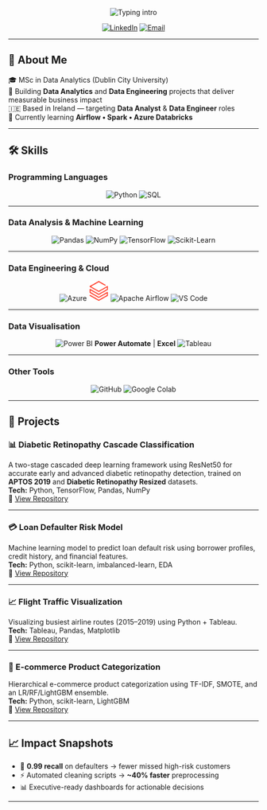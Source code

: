 <!-- Typing intro -->
<p align="center">
  <img src="https://readme-typing-svg.herokuapp.com?font=Inter&weight=700&size=24&duration=2500&pause=900&color=FFD580&center=true&vCenter=true&width=900&lines=%F0%9F%91%8B+Hi%2C+I'm+Atharva+Patil;Data+Analyst+%7C+Data+Engineer;Python+•+SQL+•+Power+BI+•+Azure" alt="Typing intro" />
</p>

<!-- Social links -->
<p align="center">
  <a href="https://www.linkedin.com/in/atharva-patil2/"><img alt="LinkedIn" src="https://img.shields.io/badge/LinkedIn-0A66C2?logo=linkedin&logoColor=white&style=for-the-badge"></a>
  <a href="mailto:atharva0186@gmail.com"><img alt="Email" src="https://img.shields.io/badge/Email-D14836?logo=gmail&logoColor=white&style=for-the-badge"></a>
</p>

---

## 📌 About Me
🎓 MSc in Data Analytics (Dublin City University)  
🧰 Building **Data Analytics** and **Data Engineering** projects that deliver measurable business impact  
🇮🇪 Based in Ireland — targeting **Data Analyst** & **Data Engineer** roles   
🧭 Currently learning **Airflow • Spark • Azure Databricks**

---

## 🛠 Skills

### Programming Languages
<p align="center">
  <img src="https://img.shields.io/badge/Python-3776AB?logo=python&logoColor=white&style=for-the-badge" alt="Python"/>  
  <img src="https://img.shields.io/badge/SQL-4479A1?logo=mysql&logoColor=white&style=for-the-badge" alt="SQL"/>  
</p>

---

### Data Analysis & Machine Learning
<p align="center">
  <img src="https://img.shields.io/badge/Pandas-150458?logo=pandas&logoColor=white&style=for-the-badge" alt="Pandas"/>  
  <img src="https://img.shields.io/badge/NumPy-013243?logo=numpy&logoColor=white&style=for-the-badge" alt="NumPy"/>  
  <img src="https://img.shields.io/badge/TensorFlow-FF6F00?logo=tensorflow&logoColor=white&style=for-the-badge" alt="TensorFlow"/>  
  <img src="https://img.shields.io/badge/Scikit--Learn-F7931E?logo=scikitlearn&logoColor=white&style=for-the-badge" alt="Scikit-Learn"/>  
</p>

---

### Data Engineering & Cloud
<p align="center">
  <img src="assets/icons/azure.svg" width="40" alt="Azure"/>  
  <img src="assets/icons/databricks.svg" width="40" alt="Databricks"/>  
  <img src="assets/icons/airflow.svg" width="40" alt="Apache Airflow"/>  
  <img src="assets/icons/vscode.svg" width="40" alt="VS Code"/>  
</p>

---

### Data Visualisation
<p align="center">
  <img src="https://img.shields.io/badge/Power%20BI-F2C811?logo=powerbi&logoColor=black&style=for-the-badge" alt="Power BI"/>  
  <b>Power Automate</b> | <b>Excel</b>  
  <img src="assets/icons/tableau.png" width="40" alt="Tableau"/>  
</p>

---

### Other Tools
<p align="center">
  <img src="https://img.shields.io/badge/GitHub-181717?logo=github&logoColor=white&style=for-the-badge" alt="GitHub"/>  
  <img src="https://img.shields.io/badge/Google%20Colab-F9AB00?logo=googlecolab&logoColor=white&style=for-the-badge" alt="Google Colab"/>  
</p>

---

## 🚀 Projects

### 📊 Diabetic Retinopathy Cascade Classification
A two-stage cascaded deep learning framework using ResNet50 for accurate early and advanced diabetic retinopathy detection, trained on **APTOS 2019** and **Diabetic Retinopathy Resized** datasets.  
**Tech:** Python, TensorFlow, Pandas, NumPy  
🔗 [View Repository](https://github.com/AtharvaPatil-Data/Diabetic-Retinopathy-Cascade-Classification)

---

### 💳 Loan Defaulter Risk Model
Machine learning model to predict loan default risk using borrower profiles, credit history, and financial features.  
**Tech:** Python, scikit-learn, imbalanced-learn, EDA  
🔗 [View Repository](https://github.com/YOUR_USERNAME/loan-defaulter-risk-model)

---

### 📈 Flight Traffic Visualization
Visualizing busiest airline routes (2015–2019) using Python + Tableau.  
**Tech:** Tableau, Pandas, Matplotlib  
🔗 [View Repository](https://github.com/YOUR_USERNAME/Flight-Traffic-Visualization)

---

### 🛒 E-commerce Product Categorization
Hierarchical e-commerce product categorization using TF-IDF, SMOTE, and an LR/RF/LightGBM ensemble.  
**Tech:** Python, scikit-learn, LightGBM  
🔗 [View Repository](https://github.com/YOUR_USERNAME/Ecommerce-Product-Categorization)

---

## 📈 Impact Snapshots
- 📌 **0.99 recall** on defaulters → fewer missed high-risk customers  
- ⚡ Automated cleaning scripts → **~40% faster** preprocessing  
- 📊 Executive-ready dashboards for actionable decisions  

---
